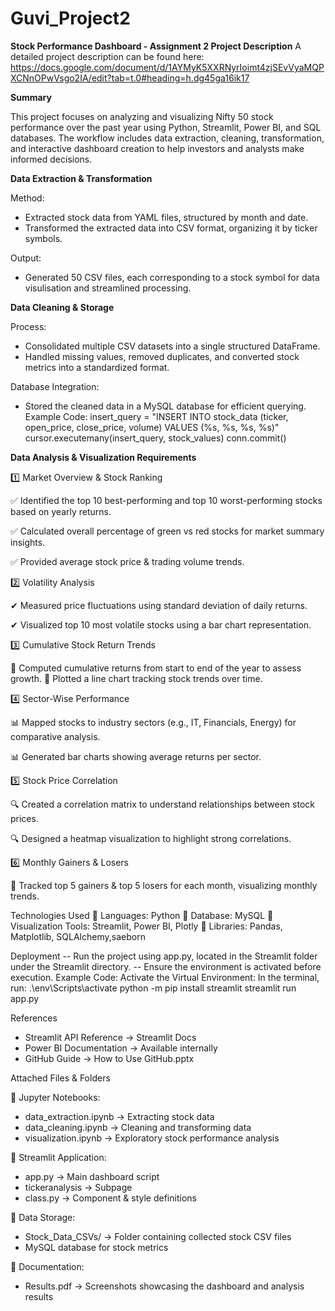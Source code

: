 # Guvi_Project2
****Stock Performance Dashboard - Assignment 2**
Project Description**
A detailed project description can be found here: https://docs.google.com/document/d/1AYMyK5XXRNyrIoimt4zjSEvVyaMQPXCNnOPwVsgo2IA/edit?tab=t.0#heading=h.dg45ga16ik17

**Summary**

This project focuses on analyzing and visualizing Nifty 50 stock performance over the past year using Python, Streamlit, Power BI, and SQL databases. The workflow includes data extraction, cleaning, transformation, and interactive dashboard creation to help investors and analysts make informed decisions.


**Data Extraction & Transformation**

Method:

- Extracted stock data from YAML files, structured by month and date.
- Transformed the extracted data into CSV format, organizing it by ticker symbols.
  
Output:
- Generated 50 CSV files, each corresponding to a stock symbol for data visulisation and streamlined processing.

**Data Cleaning & Storage**

Process:
- Consolidated multiple CSV datasets into a single structured DataFrame.
- Handled missing values, removed duplicates, and converted stock metrics into a standardized format.
  
Database Integration:
- Stored the cleaned data in a MySQL database for efficient querying.
  Example Code:
insert_query = "INSERT INTO stock_data (ticker, open_price, close_price, volume) VALUES (%s, %s, %s, %s)"
cursor.executemany(insert_query, stock_values)
conn.commit()

**Data Analysis & Visualization Requirements**

1️⃣ Market Overview & Stock Ranking

✅ Identified the top 10 best-performing and top 10 worst-performing stocks based on yearly returns.

✅ Calculated overall percentage of green vs red stocks for market summary insights.

✅ Provided average stock price & trading volume trends.

2️⃣ Volatility Analysis

✔ Measured price fluctuations using standard deviation of daily returns.

✔ Visualized top 10 most volatile stocks using a bar chart representation.

3️⃣ Cumulative Stock Return Trends

🎯 Computed cumulative returns from start to end of the year to assess growth.
🎯 Plotted a line chart tracking stock trends over time.

4️⃣ Sector-Wise Performance

📊 Mapped stocks to industry sectors (e.g., IT, Financials, Energy) for comparative analysis.

📊 Generated bar charts showing average returns per sector.

5️⃣ Stock Price Correlation

🔍 Created a correlation matrix to understand relationships between stock prices.

🔍 Designed a heatmap visualization to highlight strong correlations.

6️⃣ Monthly Gainers & Losers

📅 Tracked top 5 gainers & top 5 losers for each month, visualizing monthly trends.

Technologies Used
🔹 Languages: Python
🔹 Database: MySQL
🔹 Visualization Tools: Streamlit, Power BI, Plotly
🔹 Libraries: Pandas, Matplotlib, SQLAlchemy,saeborn

Deployment
-- Run the project using app.py, located in the Streamlit folder under the Streamlit directory.
-- Ensure the environment is activated before execution.
Example Code: 
Activate the Virtual Environment: In the terminal, run: .\env\Scripts\activate
python -m pip install streamlit
streamlit run app.py

References
- Streamlit API Reference → Streamlit Docs
- Power BI Documentation → Available internally
- GitHub Guide → How to Use GitHub.pptx

Attached Files & Folders

📂 Jupyter Notebooks:

- data_extraction.ipynb → Extracting stock data
- data_cleaning.ipynb → Cleaning and transforming data
- visualization.ipynb → Exploratory stock performance analysis
  
📂 Streamlit Application:

- app.py → Main dashboard script
- tickeranalysis → Subpage 
- class.py → Component & style definitions
  
📂 Data Storage:
- Stock_Data_CSVs/ → Folder containing collected stock CSV files
- MySQL database for stock metrics
  
📂 Documentation:
- Results.pdf → Screenshots showcasing the dashboard and analysis results


